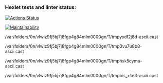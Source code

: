 ### Hexlet tests and linter status:
[![Actions Status](https://github.com/ohalivka/python-project-lvl1/workflows/hexlet-check/badge.svg)](https://github.com/ohalivka/python-project-lvl1/actions)

[![Maintainability](https://api.codeclimate.com/v1/badges/bf8e8600f8b424860af8/maintainability)](https://codeclimate.com/github/ohalivka/python-project-lvl1/maintainability)

/var/folders/0n/vlwlz9fj5bj7j8fgp4g84mlm0000gn/T/tmpyxdf2j8d-ascii.cast

/var/folders/0n/vlwlz9fj5bj7j8fgp4g84mlm0000gn/T/tmp3vu7u8b8-ascii.cast

 /var/folders/0n/vlwlz9fj5bj7j8fgp4g84mlm0000gn/T/tmphsk5cyma-ascii.cast

/var/folders/0n/vlwlz9fj5bj7j8fgp4g84mlm0000gn/T/tmpbis_xlm3-ascii.cast
